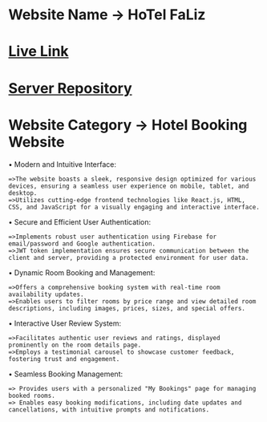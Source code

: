 # Website Name -> HoTel FaLiz
# [Live Link](https://assignment-11-5a8b0.web.app/)
# [Server Repository](https://github.com/Farsit-007/Assignment-11-Server)
# Website Category -> Hotel Booking Website

 • Modern and Intuitive Interface:

    =>The website boasts a sleek, responsive design optimized for various devices, ensuring a seamless user experience on mobile, tablet, and desktop.
    =>Utilizes cutting-edge frontend technologies like React.js, HTML, CSS, and JavaScript for a visually engaging and interactive interface.

• Secure and Efficient User Authentication:

    =>Implements robust user authentication using Firebase for email/password and Google authentication.
    =>JWT token implementation ensures secure communication between the client and server, providing a protected environment for user data.

• Dynamic Room Booking and Management:

    =>Offers a comprehensive booking system with real-time room availability updates.
    =>Enables users to filter rooms by price range and view detailed room descriptions, including images, prices, sizes, and special offers.

• Interactive User Review System:

    =>Facilitates authentic user reviews and ratings, displayed prominently on the room details page.
    =>Employs a testimonial carousel to showcase customer feedback, fostering trust and engagement.

• Seamless Booking Management:

    => Provides users with a personalized "My Bookings" page for managing booked rooms.
    => Enables easy booking modifications, including date updates and cancellations, with intuitive prompts and notifications.



